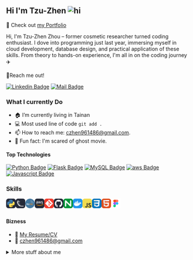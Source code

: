 ## Hi I'm Tzu-Zhen <img src="https://user-images.githubusercontent.com/1303154/88677602-1635ba80-d120-11ea-84d8-d263ba5fc3c0.gif" width="28px" height="28px" alt="hi">

🚀 Check out [my Portfolio](https://drive.google.com/file/d/1DLpoWQwSZWC7WbpHKdrgCqhQKMXesrYO/view?usp=drive_link) 

Hi, I'm Tzu-Zhen Zhou – former cosmetic researcher turned coding enthusiast. I dove into programming just last year, immersing myself in cloud development, database design, and practical application of these skills. From theory to hands-on experience, I'm all in on the coding journey ✈️  

💬Reach me out!

[![Linkedin Badge](https://img.shields.io/badge/-TzuZhen-0e76a8?style=flat&labelColor=0e76a8&logo=linkedin&logoColor=white)](https://www.linkedin.com/in/tzu-chen-chou-ab35b6295/) [![Mail Badge](https://img.shields.io/badge/-TzuZhenZhou-c0392b?style=flat&labelColor=c0392b&logo=gmail&logoColor=white)](mailto:czhen961486@gmail.com)

### What I currently Do

- 🏠 I’m currently living in Tainan
- 💻 Most used line of code `git add .`
- 📫 How to reach me: czhen961486@gmail.com.
- 🍪 Fun fact: I'm scared of ghost movie.

#### Top Technologies

<!-- TODO: Make technologies links takes you to repositories -->

[![Python Badge](https://img.shields.io/badge/-Python-61DBFB?style=for-the-badge&labelColor=black&logo=python&logoColor=61DBFB)](#)  [![Flask Badge](https://img.shields.io/badge/-flask-007acc?style=for-the-badge&labelColor=black&logo=flask&logoColor=007acc)](#) [![MySQL Badge](https://img.shields.io/badge/-mysql-3C873A?style=for-the-badge&labelColor=black&logo=Mysql&logoColor=3C873A)](#)  [![aws Badge](https://img.shields.io/badge/-AWS-e535ab?style=for-the-badge&labelColor=black&logo=AMAZON&logoColor=e535ab)](#) [![Javascript Badge](https://img.shields.io/badge/-Javascript-F0DB4F?style=for-the-badge&labelColor=black&logo=javascript&logoColor=F0DB4F)](#)

### Skills

<img align="left" alt="Python" width="26px" src="https://raw.githubusercontent.com/tandpfun/skill-icons/main/icons/Python-Dark.svg" />

<img align="left" alt="AWS" width="26px" src="https://raw.githubusercontent.com/tandpfun/skill-icons/main/icons/Flask-Dark.svg" />

<img align="left" alt="MySQL" width="26px" src="https://raw.githubusercontent.com/dgpugliese/MySQL-Icon/main/logo-mysql-26353.png" />

<img align="left" alt="AWS" width="26px" src="https://raw.githubusercontent.com/tandpfun/skill-icons/main/icons/AWS-Dark.svg" />

<img align="left" alt="Git" width="26px" src="https://raw.githubusercontent.com/tandpfun/skill-icons/main/icons/Git.svg" />

<img align="left" alt="Github" width="26px" src="https://raw.githubusercontent.com/tandpfun/skill-icons/main/icons/Github-Dark.svg" />

<img align="left" alt="Nginx" width="26px" src="https://raw.githubusercontent.com/tandpfun/skill-icons/main/icons/Nginx.svg" />

<img align="left" alt="JavaScript" width="26px" src="https://raw.githubusercontent.com/tandpfun/skill-icons/main/icons/Docker.svg" />

<img align="left" alt="JavaScript" width="26px" src="https://raw.githubusercontent.com/tandpfun/skill-icons/main/icons/JavaScript.svg" />

<img align="left" alt="CSS" width="26px" src="https://raw.githubusercontent.com/tandpfun/skill-icons/main/icons/CSS.svg" /> 

<img align="left" alt="HTML" width="26px" src="https://raw.githubusercontent.com/tandpfun/skill-icons/main/icons/HTML.svg" />

<img align="left" alt="Node.js" width="26px" src="https://raw.githubusercontent.com/AkhmatovNurbek/icons/main/figma/figma.png" />

<br />
<br />

#### Bizness
- 📎 [My Resume/CV](https://drive.google.com/file/d/1DLpoWQwSZWC7WbpHKdrgCqhQKMXesrYO/view?usp=drive_link)
- 📧 czhen961486@gmail.com

<details>
<summary>
  More stuff about me
</summary>

<br >

I love sharing knowledge and putting tutorials, courses and posts together for helping other developers, and tjat's why CoderOne Youtube Channel exists!

#### What is CoderOne?

CoderOne is a youtube channel for learning Web/Mobile development, coding and design. Including new technologies and frameworks and anything really related to development world.

#### Github Stats

[![EuniceZhou's GitHub stats](https://github-readme-stats.vercel.app/api?username=eunicezhou&hide=contribs&theme=tokyonight)](https://github.com/anuraghazra/github-readme-stats)

#### Currently Work

<!--START_SECTION:waka-->
<!--END_SECTION:waka-->
